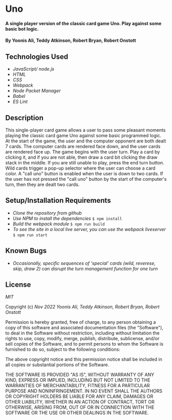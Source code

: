 # Uno

#### A single player version of the classic card game Uno. Play against some basic bot logic. 

#### By Yoonis Ali, Teddy Atkinson, Robert Bryan, Robert Onstott

## Technologies Used

* _JavaScript/ node.js_
* _HTML_
* _CSS_
* _Webpack_
* _Node Packet Manager_
* _Babel_
* _ES Lint_

## Description

This single-player card game allows a user to pass some pleasant moments playing the classic card game Uno against some basic programmed logic. At the start of the game, the user and the computer opponent are both dealt 7 cards. The computer cards are rendered face down, and the user cards are rendered face up. The game begins with the user turn. Play a card by clicking it, and if you are not able, then draw a card bit clicking the draw stack in the middle. If you are still unable to play, press the end turn button. Wild cards trigger a pop-up selector where the user can choose a card color. A "call uno" button is enabled when the user is down to two cards. If the user has not pressed the "call uno" button by the start of the computer's turn, then they are dealt two cards. 

## Setup/Installation Requirements

* _Clone the repository from github_
* _Use NPM to install the dependencies_
  `$ npm install`
* _Build the webpack module_
  `$ npm run build`
* _To see the site in a local live server, you can use the webpack liveserver_
  `$ npm run start`

## Known Bugs

* _Occasionally, specific sequences of 'special' cards (wild, reverese, skip, draw 2) can disrupt the turn management function for one turn_

## License

_MIT_

Copyright (c) _Nov 2022_ _Yoonis Ali, Teddy Atkinson, Robert Bryan, Robert Onstott_

Permission is hereby granted, free of charge, to any person obtaining a copy of this software and associated documentation files (the "Software"), to deal in the Software without restriction, including without limitation the rights to use, copy, modify, merge, publish, distribute, sublicense, and/or sell copies of the Software, and to permit persons to whom the Software is furnished to do so, subject to the following conditions:

The above copyright notice and this permission notice shall be included in all copies or substantial portions of the Software.

THE SOFTWARE IS PROVIDED "AS IS", WITHOUT WARRANTY OF ANY KIND, EXPRESS OR IMPLIED, INCLUDING BUT NOT LIMITED TO THE WARRANTIES OF MERCHANTABILITY, FITNESS FOR A PARTICULAR PURPOSE AND NONINFRINGEMENT. IN NO EVENT SHALL THE AUTHORS OR COPYRIGHT HOLDERS BE LIABLE FOR ANY CLAIM, DAMAGES OR OTHER LIABILITY, WHETHER IN AN ACTION OF CONTRACT, TORT OR OTHERWISE, ARISING FROM, OUT OF OR IN CONNECTION WITH THE SOFTWARE OR THE USE OR OTHER DEALINGS IN THE SOFTWARE.
